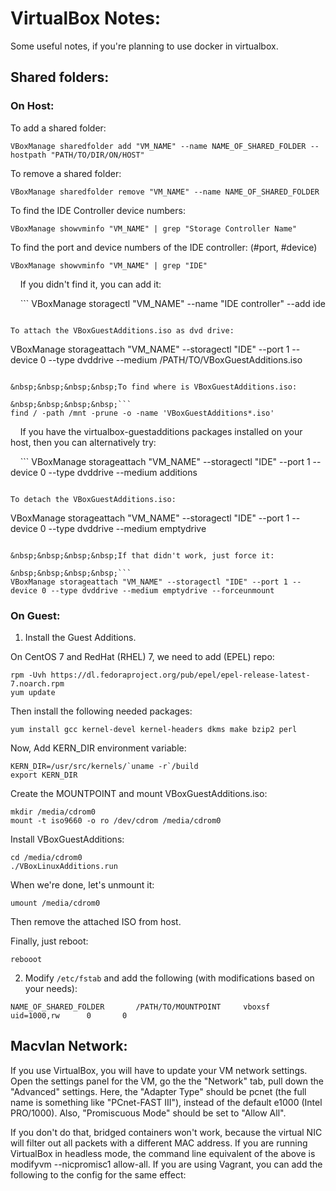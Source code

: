 # VirtualBox Notes:

Some useful notes, if you're planning to use docker in virtualbox.


## Shared folders:

### On Host:

To add a shared folder:

```
VBoxManage sharedfolder add "VM_NAME" --name NAME_OF_SHARED_FOLDER --hostpath "PATH/TO/DIR/ON/HOST"
```

To remove a shared folder:

```
VBoxManage sharedfolder remove "VM_NAME" --name NAME_OF_SHARED_FOLDER
```

To find the IDE Controller device numbers:

```
VBoxManage showvminfo "VM_NAME" | grep "Storage Controller Name"
```

To find the port and device numbers of the IDE controller: (#port, #device)

```
VBoxManage showvminfo "VM_NAME" | grep "IDE"
```

&nbsp;&nbsp;&nbsp;&nbsp;If you didn't find it, you can add it:

&nbsp;&nbsp;&nbsp;&nbsp;```
VBoxManage storagectl "VM_NAME" --name "IDE controller" --add ide
```

To attach the VBoxGuestAdditions.iso as dvd drive:

```
VBoxManage storageattach "VM_NAME" --storagectl "IDE" --port 1 --device 0 --type dvddrive --medium /PATH/TO/VBoxGuestAdditions.iso
```

&nbsp;&nbsp;&nbsp;&nbsp;To find where is VBoxGuestAdditions.iso:

&nbsp;&nbsp;&nbsp;&nbsp;```
find / -path /mnt -prune -o -name 'VBoxGuestAdditions*.iso'
```

&nbsp;&nbsp;&nbsp;&nbsp;If you have the virtualbox-guestadditions packages installed on your host, then you can alternatively try:

&nbsp;&nbsp;&nbsp;&nbsp;```
VBoxManage storageattach "VM_NAME" --storagectl "IDE" --port 1 --device 0 --type dvddrive --medium additions
```

To detach the VBoxGuestAdditions.iso:

```
VBoxManage storageattach "VM_NAME" --storagectl "IDE" --port 1 --device 0 --type dvddrive --medium emptydrive
```

&nbsp;&nbsp;&nbsp;&nbsp;If that didn't work, just force it:

&nbsp;&nbsp;&nbsp;&nbsp;```
VBoxManage storageattach "VM_NAME" --storagectl "IDE" --port 1 --device 0 --type dvddrive --medium emptydrive --forceunmount
```

### On Guest:

1. Install the Guest Additions.

On CentOS 7 and RedHat (RHEL) 7, we need to add (EPEL) repo:

```
rpm -Uvh https://dl.fedoraproject.org/pub/epel/epel-release-latest-7.noarch.rpm
yum update
```

Then install the following needed packages:

```
yum install gcc kernel-devel kernel-headers dkms make bzip2 perl
```

Now, Add KERN_DIR environment variable:

```
KERN_DIR=/usr/src/kernels/`uname -r`/build
export KERN_DIR
```

Create the MOUNTPOINT and mount VBoxGuestAdditions.iso:

```
mkdir /media/cdrom0
mount -t iso9660 -o ro /dev/cdrom /media/cdrom0
```

Install VBoxGuestAdditions:

```
cd /media/cdrom0
./VBoxLinuxAdditions.run
```

When we're done, let's unmount it:

```
umount /media/cdrom0

```

Then remove the attached ISO from host.

Finally, just reboot:

```
rebooot
```

2. Modify `/etc/fstab` and add the following (with modifications based on your needs):

```
NAME_OF_SHARED_FOLDER       /PATH/TO/MOUNTPOINT     vboxsf  uid=1000,rw      0       0
```

## Macvlan Network:

If you use VirtualBox, you will have to update your VM network settings. Open the settings panel for the VM, go the the "Network" tab, pull down the "Advanced" settings. Here, the "Adapter Type" should be pcnet (the full name is something like "PCnet-FAST III"), instead of the default e1000 (Intel PRO/1000). Also, "Promiscuous Mode" should be set to "Allow All".

If you don't do that, bridged containers won't work, because the virtual NIC will filter out all packets with a different MAC address. If you are running VirtualBox in headless mode, the command line equivalent of the above is modifyvm --nicpromisc1 allow-all. If you are using Vagrant, you can add the following to the config for the same effect:
